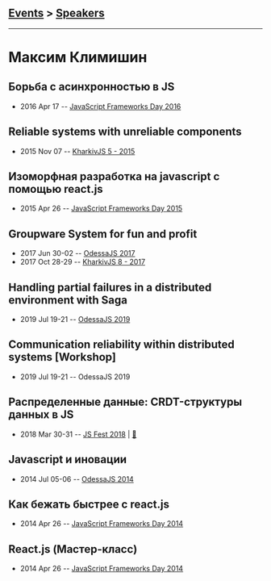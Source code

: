 ## [Events](../README.md) > [Speakers](../speakers.md)
---

# Максим Климишин

## Борьба с асинхронностью в JS
- 2016 Apr 17 -- [JavaScript Frameworks Day 2016](https://frameworksdays.com/event/js-frameworks-day-2016/review/asynchrony-battle-in-js)    
## Reliable systems with unreliable components
- 2015 Nov 07 -- [KharkivJS 5 - 2015](https://www.youtube.com/watch?v=AnJzUreK-Xc)    
## Изоморфная разработка на javascript с помощью react.js
- 2015 Apr 26 -- [JavaScript Frameworks Day 2015](http://frameworksdays.com/event/js-frameworks-day-2015/review/react-js)    
## Groupware System for fun and profit
- 2017 Jun 30-02 -- [OdessaJS 2017](https://www.youtube.com/watch?v=qSO86HH-zaU)    
- 2017 Oct 28-29 -- [KharkivJS 8 - 2017](https://www.youtube.com/watch?v=xEZwd5Tu3oM)    
## Handling partial failures in a distributed environment with Saga
- 2019 Jul 19-21 -- [OdessaJS 2019](https://www.youtube.com/watch?v=qX3OARzlcXU)    
## Communication reliability within distributed systems [Workshop]
- 2019 Jul 19-21 -- OdessaJS 2019    
## Распределенные данные: CRDT-структуры данных в JS
- 2018 Mar 30-31 -- [JS Fest 2018](https://www.youtube.com/watch?v=aIvD5-MU-Ho)  | [:notebook:](https://www.slideshare.net/JSFestUA/js-fest-2018-crdt-js)  
## Javascript и иновации
- 2014 Jul 05-06 -- [OdessaJS 2014](https://youtu.be/qTm6wgCVGlQ)    
## Как бежать быстрее с react.js
- 2014 Apr 26 -- [JavaScript Frameworks Day 2014](https://frameworksdays.com/event/js-frameworks-day-2014/review/kak-bezhat-bystree-s-react-js)    
## React.js (Мастер-класс)
- 2014 Apr 26 -- [JavaScript Frameworks Day 2014](http://frameworksdays.com/event/js-frameworks-day-2014/review/React-js-master-class)    
